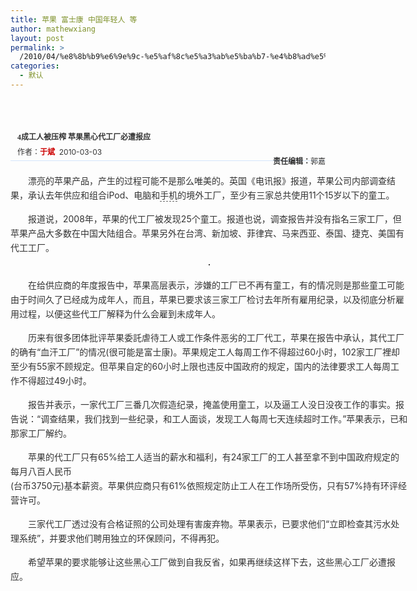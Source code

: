 ```yaml
---
title: 苹果 富士康 中国年轻人 等
author: mathewxiang
layout: post
permalink: >
  /2010/04/%e8%8b%b9%e6%9e%9c-%e5%af%8c%e5%a3%ab%e5%ba%b7-%e4%b8%ad%e5%9b%bd%e5%b9%b4%e8%bd%bb%e4%ba%ba-%e7%ad%89/
categories:
  - 默认
---
```

 

<div style="margin-top: 0px; margin-right: 0px; margin-bottom: 0px; margin-left: 0px; padding-top: 6px; padding-right: 0px; padding-bottom: 0px; padding-left: 11px; border-top-width: 0px; border-right-width: 0px; border-bottom-width: 0px; border-left-width: 0px; border-style: initial; border-color: initial; color: rgb(51, 51, 51); text-align: left; font-size: 18px; font-family: 黑体;">
  <h1 style="margin-top: 0px; margin-right: 0px; margin-bottom: 0px; margin-left: 0px; padding-top: 0px; padding-right: 0px; padding-bottom: 0px; padding-left: 0px; text-align: left; font-size: 17px;">
    <span style="font-family: 宋体; line-height: normal; font-size: 12px; color: rgb(51, 51, 51);"><br /> 4成工人被压榨 苹果黑心代工厂必遭报应</span>
  </h1>
</div>

<div style="margin-top: 0px; margin-right: 0px; margin-bottom: 0px; margin-left: 0px; padding-top: 6px; padding-right: 0px; padding-bottom: 6px; padding-left: 11px; border-top-width: 0px; border-right-width: 0px; border-bottom-width: 1px; border-left-width: 0px; border-style: initial; border-color: initial; color: rgb(51, 51, 51); text-align: left; font-size: 12px; border-bottom-color: rgb(213, 230, 251); border-bottom-style: solid;">
  <span style="float: right; font-size: 12px; color: rgb(51, 51, 51); font-weight: normal; font-family: 宋体;"><br /> <b style="color: rgb(51, 51, 51); font-weight: bold;">责任编辑：</b>郭嘉</span>作者：<b style="color: rgb(204, 0, 0); font-weight: bold;">于斌</b>  2010-03-03  
</div>

<div style="margin-top: 0px; margin-right: 0px; margin-bottom: 0px; margin-left: 0px; padding-top: 5px; padding-right: 0px; padding-bottom: 0px; padding-left: 0px; border-top-width: 0px; border-right-width: 0px; border-bottom-width: 0px; border-left-width: 0px; border-style: initial; border-color: initial; color: rgb(51, 51, 51); text-align: left; font-size: 14px; line-height: 23px;">
  <p style="list-style-type: none; list-style-position: initial; list-style-image: initial; margin-top: 0px; margin-right: auto; margin-bottom: 0px; margin-left: auto; padding-top: 15px; padding-right: 0px; padding-bottom: 0px; padding-left: 0px; width: 636px; line-height: 23px; color: rgb(51, 51, 51); font-size: 14px;">
    　　漂亮的苹果产品，产生的过程可能不是那么唯美的。英国《电讯报》报道，苹果公司内部调查结果，承认去年供应和组合iPod、电脑和<a href="http://product.it168.com/files/0302search.shtml" target="_blank" title="手机" style="text-decoration: none; color: rgb(51, 51, 51); border-bottom-width: 1px; border-bottom-style: dashed; border-bottom-color: rgb(102, 102, 102); padding-bottom: 1px;">手机</a>的境外工厂，至少有三家总共使用11个15岁以下的童工。
  </p>
  
  <p style="list-style-type: none; list-style-position: initial; list-style-image: initial; margin-top: 0px; margin-right: auto; margin-bottom: 0px; margin-left: auto; padding-top: 15px; padding-right: 0px; padding-bottom: 0px; padding-left: 0px; width: 636px; line-height: 23px; color: rgb(51, 51, 51); font-size: 14px;">
    　　报道说，2008年，苹果的代工厂被发现25个童工。报道也说，调查报告并没有指名三家工厂，但苹果产品大多数在中国大陆组合。苹果另外在台湾、新加坡、菲律宾、马来西亚、泰国、捷克、美国有代工工厂。
  </p>
  
  <p style="list-style-type: none; list-style-position: initial; list-style-image: initial; margin-top: 0px; margin-right: auto; margin-bottom: 0px; margin-left: auto; padding-top: 15px; padding-right: 0px; padding-bottom: 0px; padding-left: 0px; width: 636px; line-height: 23px; color: rgb(51, 51, 51); font-size: 14px; text-align: center;">
    <img alt="" src="http://image3.it168.com//2010/3/3/358e3662-a03a-4669-9eca-1ac7400a2e8c.jpg" style="margin-top: 0px; margin-right: 5px; margin-bottom: 5px; margin-left: 5px; padding-top: 0px; padding-right: 0px; padding-bottom: 0px; padding-left: 0px; border-top-width: 1px; border-right-width: 1px; border-bottom-width: 1px; border-left-width: 1px; border-style: initial; border-color: initial; color: rgb(51, 51, 51); text-align: left; font-size: 12px; border-style: initial; border-color: initial; border-top-color: rgb(64, 63, 63); border-right-color: rgb(64, 63, 63); border-bottom-color: rgb(64, 63, 63); border-left-color: rgb(64, 63, 63); border-top-style: solid; border-right-style: solid; border-bottom-style: solid; border-left-style: solid;" />
  </p>
  
  <p style="list-style-type: none; list-style-position: initial; list-style-image: initial; margin-top: 0px; margin-right: auto; margin-bottom: 0px; margin-left: auto; padding-top: 15px; padding-right: 0px; padding-bottom: 0px; padding-left: 0px; width: 636px; line-height: 23px; color: rgb(51, 51, 51); font-size: 14px;">
    　　在给供应商的年度报告中，苹果高层表示，涉嫌的工厂已不再有童工，有的情况则是那些童工可能由于时间久了已经成为成年人，而且，苹果已要求该三家工厂检讨去年所有雇用纪录，以及彻底分析雇用过程，以便这些代工厂解释为什么会雇到未成年人。
  </p>
  
  <p style="list-style-type: none; list-style-position: initial; list-style-image: initial; margin-top: 0px; margin-right: auto; margin-bottom: 0px; margin-left: auto; padding-top: 15px; padding-right: 0px; padding-bottom: 0px; padding-left: 0px; width: 636px; line-height: 23px; color: rgb(51, 51, 51); font-size: 14px;">
    　　历来有很多团体批评苹果委託虐待工人或工作条件恶劣的工厂代工，苹果在报告中承认，其代工厂的确有“血汗工厂”的情况(很可能是富士康)。苹果规定工人每周工作不得超过60小时，102家工厂裡却至少有55家不顾规定。但苹果自定的60小时上限也违反中国政府的规定，国内的法律要求工人每周工作不得超过49小时。
  </p>
  
  <p style="list-style-type: none; list-style-position: initial; list-style-image: initial; margin-top: 0px; margin-right: auto; margin-bottom: 0px; margin-left: auto; padding-top: 15px; padding-right: 0px; padding-bottom: 0px; padding-left: 0px; width: 636px; line-height: 23px; color: rgb(51, 51, 51); font-size: 14px;">
    　　报告并表示，一家代工厂三番几次假造纪录，掩盖使用童工，以及逼工人没日没夜工作的事实。报告说：“调查结果，我们找到一些纪录，和工人面谈，发现工人每周七天连续超时工作。”苹果表示，已和那家工厂解约。
  </p>
  
  <p style="list-style-type: none; list-style-position: initial; list-style-image: initial; margin-top: 0px; margin-right: auto; margin-bottom: 0px; margin-left: auto; padding-top: 15px; padding-right: 0px; padding-bottom: 0px; padding-left: 0px; width: 636px; line-height: 23px; color: rgb(51, 51, 51); font-size: 14px;">
    　　苹果的代工厂只有65%给工人适当的薪水和福利，有24家工厂的工人甚至拿不到中国政府规定的每月八百人民币<br /> (台币3750元)基本薪资。苹果供应商只有61%依照规定防止工人在工作场所受伤，只有57%持有环评经营许可。
  </p>
  
  <p style="list-style-type: none; list-style-position: initial; list-style-image: initial; margin-top: 0px; margin-right: auto; margin-bottom: 0px; margin-left: auto; padding-top: 15px; padding-right: 0px; padding-bottom: 0px; padding-left: 0px; width: 636px; line-height: 23px; color: rgb(51, 51, 51); font-size: 14px;">
    　　三家代工厂透过没有合格证照的公司处理有害废弃物。苹果表示，已要求他们“立即检查其污水处理系统”，并要求他们聘用独立的环保顾问，不得再犯。
  </p>
  
  <p style="list-style-type: none; list-style-position: initial; list-style-image: initial; margin-top: 0px; margin-right: auto; margin-bottom: 0px; margin-left: auto; padding-top: 15px; padding-right: 0px; padding-bottom: 0px; padding-left: 0px; width: 636px; line-height: 23px; color: rgb(51, 51, 51); font-size: 14px;">
    　　希望苹果的要求能够让这些黑心工厂做到自我反省，如果再继续这样下去，这些黑心工厂必遭报应。
  </p>
</div>

 